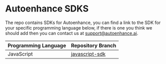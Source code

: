 # Autoenhance SDKS

The repo contains SDKs for Autoenhance, you can find a link to the SDK for your specific programming language below,
if there is one you think we should add then you can contact us at [support@autoenhance.ai](mailto:support@autoenhance.ai).

| Programming Language | Repository Branch |
|----------------------|------------------|
| JavaScript           | [javascript-sdk](https://github.com/autoenhance/autoenhance-sdk/tree/javascript-sdk) |